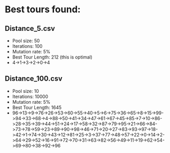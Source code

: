 # Best tours found:

## Distance_5.csv
 * Pool size: 50
 * Iterations: 100
 * Mutation rate: 5%
 * Best Tour Length: 212 (this is optimal)
 * 4->1->3->2->0->4
   
## Distance_100.csv
 * Pool size: 10
 * Iterations: 10000
 * Mutation rate: 5%
 * Best Tour Length: 1645
 * 96->13->9->76->26->53->60->55->40->5->6->75->36->65->8->15->99->94->33->68->4->88->50->41->34->47->61->67->45->85->7->10->86->28->35->39->44->51->24->17->58->32->87->79->95->21->66->84->73->78->59->23->89->90->98->46->71->20->27->83->93->97->18->42->1->74->30->43->12->81->25->3->37->77->48->57->22->0->14->2->64->29->52->16->91->72->70->31->63->82->56->49->11->19->62->54->69->80->38->92->96
